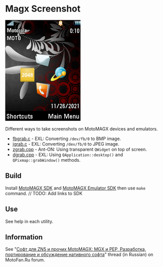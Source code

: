 Magx Screenshot
===============

![MotoMAGX PNG Screenshot](image/screen_shot.png)

Different ways to take screenshots on MotoMAGX devices and emulators.

* [fbgrab.c](fbgrab.c) - EXL: Converting `/dev/fb/0` to BMP image.
* [jgrab.c](jgrab.c) - EXL: Converting `/dev/fb/0` to JPEG image.
* [zgrab.cpp](zgrab.cpp) - Ant-ON: Using transparent `QWidget` on top of screen.
* [dgrab.cpp](dgrab.cpp) - EXL: Using `QApplication::desktop()` and `QPixmap::grabWindow()` methods.

## Build

Install [MotoMAGX SDK]() and [MotoMAGX Emulator SDK]() then use `make` command.
// TODO: Add links to SDK

## Use

See help in each utility.

## Information

See "[Софт для ZN5 и прочих MotoMAGX: MGX и PEP, Разработка, портирование и обсуждение нативного софта](https://forum.motofan.ru/index.php?showtopic=163337)" thread (in Russian) on MotoFan.Ru forum.
